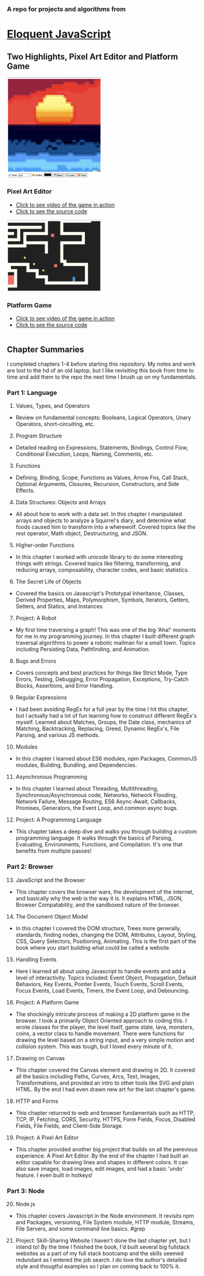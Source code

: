 ### A repo for projects and algorithms from
#  [Eloquent JavaScript](https://eloquentjavascript.net/)


## Two Highlights, Pixel Art Editor and Platform Game


<table><tr><tc>
<img src='./public/pixel-art.png' width='250px'>

### Pixel Art Editor
- [Click to see video of the game in action](https://twitter.com/CalebtheWood/status/1573384018569183233)
- [Click to see the source code](https://github.com/calebthewood/eloquentJS/blob/main/ch17-Game/scripts/game.js)



</tc><tc>
<img src='./public/platform-game.png' width='250px'>

### Platform Game
- [Click to see video of the game in action](https://twitter.com/CalebtheWood/status/1571228695385481216)
- [Click to see the source code](https://github.com/calebthewood/eloquentJS/blob/main/ch17-Game/scripts/game.js)


</tc></tr></table>




## Chapter Summaries
I completed chapters 1-4 before starting this repository. My notes and work are lost to the hd of an old laptop, but I like revisiting this book from time to time and add them to the repo the next time I brush up on my fundamentals.

### Part 1: Language
1. Values, Types, and Operators
- Review on fundamental concepts: Booleans, Logical Operators, Unary Operators, short-circuiting, etc.
2. Program Structure
- Detailed reading on Expressions, Statements, Bindings, Control Flow, Conditional Execution, Loops, Naming, Comments, etc.
3. Functions
- Defining, Binding, Scope, Functions as Values, Arrow Fns, Call Stack, Optional Arguments, Closures, Recursion, Constructors, and Side Effects.
4. Data Structures: Objects and Arrays
- All about how to work with a data set. In this chapter I manipulated arrays and objects to analyze a Squirrel's diary, and determine what foods caused him to transform into a wherewolf. Covered topics like the rest operator, Math object, Destructuring, and JSON.
5. Higher-order Functions
- In this chapter I worked with unicode library to do some interesting things with strings. Covered topics like filtering, transforming, and reducing arrays, composability, character codes, and basic statistics.
6. The Secret Life of Objects
- Covered the basics on Javascript's Prototypal Inheritance, Classes, Derived Properties, Maps, Polymorphism, Symbols, Iterators, Getters, Setters, and Statics, and Instances
7. Project: A Robot
- My first time traversing a graph! This was one of the big 'Aha!' moments for me in my programming journey. In this chapter I built different graph traversal algorithms to power a robotic mailman for a small town.  Topics including Persisting Data, Pathfinding, and Animation.
8. Bugs and Errors
- Covers concepts and best practices for things like Strict Mode, Type Errors, Testing, Debugging, Error Propagation, Exceptions, Try-Catch Blocks, Assertions, and Error Handling.
9. Regular Expressions
- I had been avoiding RegEx for a full year by the time I hit this chapter, but I actually had a lot of fun learning how to construct different RegEx's myself. Learned about Matches, Groups, the Date class, mechanics of Matching, Backtracking, Replacing, Greed, Dynamic RegEx's, File Parsing, and various JS methods.
10. Modules
- In this chapter I learned about ES6 modules, npm Packages, CommonJS modules, Building, Bundling, and Dependencies.
11. Asynchronous Programming
- In this chapter I learned about Threading, Multithreading, Synchronous/Asynchronous code, Networks, Network Flooding, Network Failure, Message Routing, ES6 Async-Await, Callbacks, Promises, Generators, the Event Loop, and common async bugs.
12. Project: A Programming Language
- This chapter takes a deep dive and walks you through building a custom programming language. It walks through the basics of Parsing, Evaluating, Environments, Functions, and Compilation. It's one that benefits from multiple passes!
### Part 2: Browser
13. JavaScript and the Browser
- This chapter covers the browser wars, the development of the internet, and basically why the web is the way it is. It explains HTML, JSON, Browser Compatability, and the sandboxed nature of the browser.
14. The Document Object Model
- In this chapter I covered the DOM structure, Trees more generally, standards, finding nodes, changing the DOM, Attributes, Layout, Styling, CSS, Query Selectors, Positioning, Animating. This is the first part of the book where you start building what could be called a website.
15. Handling Events
- Here I learned all about using Javascript to handle events and add a level of interactivity. Topics included: Event Object, Propagation, Default Behaviors, Key Events, Pointer Events, Touch Events, Scroll Events, Focus Events, Load Events, Timers, the Event Loop, and Debouncing.
16. Project: A Platform Game
- The shockingly intricate process of making a 2D platform game in the browser. I took a primarily Object Oriented approach to coding this. I wrote classes for the player, the level itself, game state, lava, monsters, coins, a vector class to handle movement. There were functions for drawing the level based on a string input, and a very simple motion and collision system. This was tough, but I loved every minute of it.
17. Drawing on Canvas
- This chapter covered the Canvas element and drawing in 2D. It covered all the basics including Paths, Curves, Arcs, Text, Images, Transformations, and provided an intro to other tools like SVG and plain HTML. By the end I had even drawn new art for the last chapter's game.
18. HTTP and Forms
- This chapter returned to web and browser fundamentals such as HTTP, TCP, IP, Fetching, CORS, Security, HTTPS, Form Fields, Focus, Disabled Fields, File Fields, and Client-Side Storage.
19. Project: A Pixel Art Editor
- This chapter provided another big project that builds on all the perevious experience. A Pixel Art Editor. By the end of the chapter I had built an editor capable for drawing lines and shapes in different colors. It can also save images, load images, edit images, and had a basic 'undo' feature. I even built in hotkeys!
### Part 3: Node
20. Node.js
- This chapter covers Javascript in the Node environment. It revisits npm and Packages, versioning, File System module, HTTP module, Streams, File Servers, and some command line basics. #grep
21. Project: Skill-Sharing Website
I haven't done the last chapter yet, but I intend to! By the time I finished the book, I'd built several big fullstack websites as a part of my full stack bootcamp and the skills seemed redundant as I entered the job search. I do love the author's detailed style and thougtful examples so I plan on coming back to 100% it.
